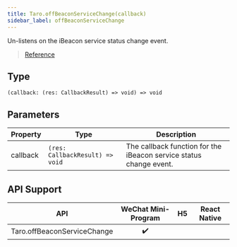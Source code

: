 ```yaml
---
title: Taro.offBeaconServiceChange(callback)
sidebar_label: offBeaconServiceChange
---
```


Un-listens on the iBeacon service status change event.

> [Reference](https://developers.weixin.qq.com/miniprogram/dev/api/device/ibeacon/wx.offBeaconServiceChange.html)

## Type

```tsx
(callback: (res: CallbackResult) => void) => void
```

## Parameters

<table>
  <thead>
    <tr>
      <th>Property</th>
      <th>Type</th>
      <th>Description</th>
    </tr>
  </thead>
  <tbody>
    <tr>
      <td>callback</td>
      <td><code>(res: CallbackResult) =&gt; void</code></td>
      <td>The callback function for the iBeacon service status change event.</td>
    </tr>
  </tbody>
</table>

## API Support

| API | WeChat Mini-Program | H5 | React Native |
| :---: | :---: | :---: | :---: |
| Taro.offBeaconServiceChange | ✔️ |  |  |
